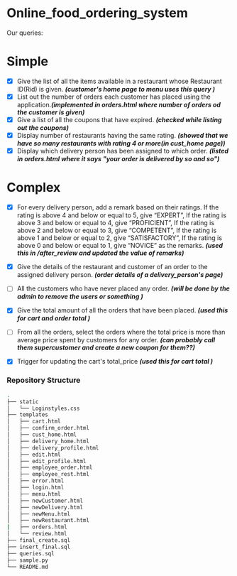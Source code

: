 # Online_food_ordering_system

Our queries:
# Simple
- [X] Give the list of all the items available in a restaurant whose Restaurant ID(Rid) is given. ***(customer's home page to menu uses this query )*** 
- [X] List out the number of orders each customer has placed using the application.***(implemented in orders.html where number of orders od the customer is given)***
- [X] Give a list of all the coupons that have expired. ***(checked while listing out the coupons)***
- [X] Display number of restaurants having the same rating. ***(showed that we have so many restaurants with rating 4 or more(in cust_home page))***
- [X] Display which delivery person has been assigned to which order. ***(listed in orders.html where it says "your order is delivered by so and so")***
# Complex
- [X] For every delivery person, add a remark based on their ratings. If the rating is above 4 and below or equal to 5, give “EXPERT”,
If the rating is above 3 and below or equal to 4, give “PROFICIENT”, If the rating is above 2 and below or equal to 3, give “COMPETENT”, If the rating is above 1 and below or equal to 2, give “SATISFACTORY”, If the rating is above 0 and below or equal to 1, give “NOVICE” as the remarks. ***(used this in /after_review and updated the value of remarks)***
- [X] Give the details of the restaurant and customer of an order to the assigned delivery person. ***(order details of a delivery_person's page)***
- [ ] All the customers who have never placed any order. ***(will be done by the admin to remove the users or something )***
- [X] Give the total amount of all the orders that have been placed. ***(used this for cart and order total )***
- [ ] From all the orders, select the orders where the total price is more than average price spent by customers for any order. ***(can probably call them supercustomer and create a new coupon for them??)***
- [X] Trigger for updating the cart's total_price ***(used this for cart total )***


### Repository Structure 


```bash
.
├── static
│   └── Loginstyles.css
├── templates
│   ├── cart.html
│   ├── confirm_order.html
│   ├── cust_home.html
│   ├── delivery_home.html
│   ├── delivery_profile.html
│   ├── edit.html
│   ├── edit_profile.html
│   ├── employee_order.html
│   ├── employee_rest.html
│   ├── error.html
│   ├── login.html
│   ├── menu.html
│   ├── newCustomer.html
│   ├── newDelivery.html
│   ├── newMenu.html
│   ├── newRestaurant.html
|   ├── orders.html
│   └── review.html
├── final_create.sql 
├── insert_final.sql
├── queries.sql
├── sample.py
└── README.md

```

